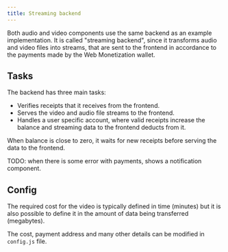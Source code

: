 ```yaml
---
title: Streaming backend
---
```


Both audio and video components use the same backend as an example implementation. It is called "streaming backend", since it transforms audio and video files into streams, that are sent to the frontend in accordance to the payments made by the Web Monetization wallet.

## Tasks

The backend has three main tasks:
- Verifies receipts that it receives from the frontend.
- Serves the video and audio file streams to the frontend.
- Handles a user specific account, where valid receipts increase the balance and streaming data to the frontend deducts from it.

When balance is close to zero, it waits for new receipts before serving the data to the frontend.

TODO: when there is some error with payments, shows a notification component.

## Config

The required cost for the video is typically defined in time (minutes) but it is also possible to define it in the amount of data being transferred (megabytes).

The cost, payment address and many other details can be modified in ```config.js``` file.

